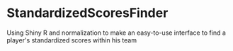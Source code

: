 # StandardizedScoresFinder
Using Shiny R and normalization to make an easy-to-use interface to find a player's standardized scores within his team

